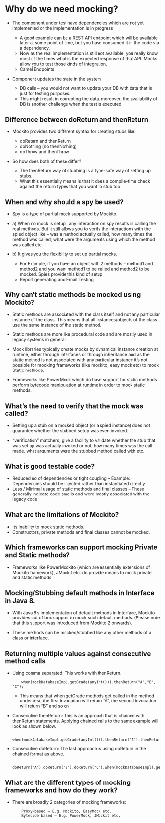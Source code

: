 #	Why do we need mocking?

-	The component under test have dependencies which are not yet implemented or the implementation is in progress
	-	A good example can be a REST API endpoint which will be available later at some point of time, but you have consumed it in the code via a dependency.
	-	Now as the real implementation is still not available,  you really know most of the times what is the expected response of that API. Mocks allow you to test those kinds of integration.
	-	Camel Endpoints
	
	
-	Component updates the state in the system
	
	-	DB calls – you would not want to update your DB with data that is just for testing purposes. 
	-	This might result in corrupting the data, moreover, the availability of DB is another challenge when the test is executed
	
	
##	Difference between doReturn and thenReturn

-	Mockito provides two different syntax for creating stubs like:


	-	doReturn and thenReturn
	-	doNothing (no thenNothing)
	-	doThrow and thenThrow
	
	
-	So how does both of these differ?

	-	The thenReturn way of stubbing is a type-safe way of setting up stubs. 
	-	What this essentially means is that it does a compile-time check against the return types that you want to stub too
	
##	When and why should a spy be used?

-	Spy is a type of partial mock supported by Mockito.
-	a) When no mock is setup , any interaction on spy results in calling the real methods. But it still allows you to verify the interactions with the spied object like – was a method actually called, how many times the method was called, what were the arguments using which the method was called etc.
-	b) It gives you the flexibility to set up partial mocks.
	
	-	For Example, if you have an object with 2 methods – method1 and method2 and you want method1 to be called and method2 to be mocked. Spies provide this kind of setup
	-	Report generating and Email Testing
	
##	Why can’t static methods be mocked using Mockito?

-	Static methods are associated with the class itself and not any particular instance of the class. This means that all instances/objects of the class use the same instance of the static method.

-	Static methods are more like procedural code and are mostly used in legacy systems in general.
	
-	Mock libraries typically create mocks by dynamical instance creation at runtime, either through interfaces or through inheritance and as the static method is not associated with any particular instance it’s not possible for mocking frameworks (like mockito, easy mock etc) to mock Static methods.
	
-	Frameworks like PowerMock which do have support for static methods perform bytecode manipulation at runtime in order to mock static methods.

##	 What’s the need to verify that the mock was called?

-	Setting up a stub on a mocked object (or a spied instance) does not guarantee whether the stubbed setup was even invoked.

-	“verification” matchers, give a facility to validate whether the stub that was set up was actually invoked or not, how many times was the call made, what arguments were the stubbed method called with etc.

##	What is good testable code?

-	Reduced no of dependencies or tight coupling – Example: Dependencies should be injected rather than instantiated directly
-	Less / Minimal usage of static methods and final classes – These generally indicate code smells and were mostly associated with the legacy code


##	What are the limitations of Mockito?

-	Its inability to mock static methods.
-	Constructors, private methods and final classes cannot be mocked.


##	Which frameworks can support mocking Private and Static methods?

-	Frameworks like PowerMockito (which are essentially extensions of Mockito framework), JMockit etc. do provide means to mock private and static methods

##	Mocking/Stubbing default methods in Interface in Java 8.

-	With Java 8’s implementation of default methods in Interface, Mockito provides out of box support to mock such default methods. (Please note that this support was introduced from Mockito 2 onwards).

-	These methods can be mocked/stubbed like any other methods of a class or interface.


##	 Returning multiple values against consecutive method calls


-	Using comma separated: This works with thenReturn.
	
			when(mockDatabaseImpl.getGrade(anyInt())).thenReturn("A","B", "C");
			
	-	This means that when getGrade methods get called in the method under test, the first invocation will return “A”, the second invocation will return “B” and so on
	

-	Consecutive thenReturn: This is an approach that is chained with thenReturn statements. Applying chained calls to the same example will look as shown below.


			when(mockDatabaseImpl.getGrade(anyInt())).thenReturn("A").thenReturn("B").thenReturn("C");

-	Consecutive doReturn: The last approach is using doReturn in the chained format as above.

			doReturn("A").doReturn("B").doReturn("C").when(mockDatabaseImpl).getGrade(anyInt())


##	What are the different types of mocking frameworks and how do they work?

-	There are broadly 2 categories of mocking frameworks:

			Proxy-based – E.g. Mockito, EasyMock etc.
			Bytecode based – E.g. PowerMock, JMockit etc.



























